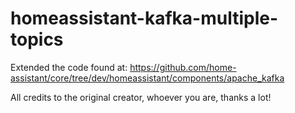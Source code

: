 # homeassistant-kafka-multiple-topics

Extended the code found at: https://github.com/home-assistant/core/tree/dev/homeassistant/components/apache_kafka

All credits to the original creator, whoever you are, thanks a lot!
